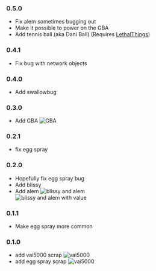 ### 0.5.0
* Fix alem sometimes bugging out
* Make it possible to power on the GBA
* Add tennis ball (aka Dani Ball) (Requires [LethalThings](https://thunderstore.io/c/lethal-company/p/Evaisa/LethalThings/))

### 0.4.1
* Fix bug with network objects

### 0.4.0
* Add swallowbug

### 0.3.0
* Add GBA
![GBA](https://i.imgur.com/un5zDoG.jpg)

### 0.2.1
* fix egg spray

### 0.2.0
* Hopefully fix egg spray bug
* Add blissy
* Add alem
![blissy and alem](https://i.imgur.com/L9ykpdc.jpg)  
![blissy and alem with value](https://i.imgur.com/3yrcNCW.jpg)  


### 0.1.1
* Make egg spray more common

### 0.1.0
* add vai5000 scrap
![vai5000](https://i.imgur.com/p1QJ8Il.jpg)  
* add egg spray scrap
![vai5000](https://i.imgur.com/KHKWh92.jpg)
